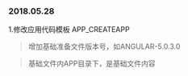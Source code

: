 ### 2018.05.28 <br/>

1.修改应用代码模板 APP_CREATEAPP <br/>

>    增加基础准备文件版本号，如ANGULAR-5.0.3.0 <br/>

>    基础文件内APP目录下，是基础文件内容
